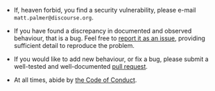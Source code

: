 * If, heaven forbid, you find a security vulnerability, please e-mail
  `matt.palmer@discourse.org`.

* If you have found a discrepancy in documented and observed behaviour, that
  is a bug.  Feel free to [report it as an
  issue](https://github.com/discourse/mobystash/issues), providing
  sufficient detail to reproduce the problem.

* If you would like to add new behaviour, or fix a bug, please submit a
  well-tested and well-documented [pull
  request](https://github.com/discourse/mobystash/pulls).

* At all times, abide by [the Code of Conduct](CODE_OF_CONDUCT.md).
